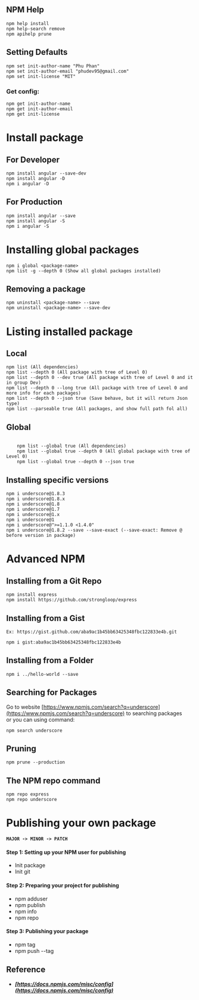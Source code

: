 ## NPM Help
```
npm help install
npm help-search remove
npm apihelp prune
```

## Setting Defaults
```
npm set init-author-name "Phu Phan"
npm set init-author-email "phudev95@gmail.com"
npm set init-license "MIT"
```

### Get config:
```
npm get init-author-name
npm get init-author-email
npm get init-license
```

# Install package
## For Developer
```
npm install angular --save-dev
npm install angular -D
npm i angular -D

```

## For Production
```
npm install angular --save
npm install angular -S
npm i angular -S
```

# Installing global packages
```
npm i global <package-name>
npm list -g --depth 0 (Show all global packages installed)
```

## Removing a package
```
npm uninstall <package-name> --save
npm uninstall <package-name> --save-dev
```

# Listing installed package
## Local
```
npm list (All dependencies)
npm list --depth 0 (All package with tree of Level 0)
npm list --depth 0 --dev true (All package with tree of Level 0 and it in group Dev)
npm list --depth 0 --long true (All package with tree of Level 0 and more info for each packages)
npm list --depth 0 --json true (Save behave, but it will return Json type)
npm list --parseable true (All packages, and show full path fol all)
```

## Global
```
    
	npm list --global true (All dependencies)
	npm list --global true --depth 0 (All global package with tree of Level 0)
	npm list --global true --depth 0 --json true
```

## Installing specific versions
```
npm i underscore@1.8.3
npm i underscore@1.8.x
npm i underscore@1.8
npm i underscore@1.7
npm i underscore@1.x
npm i underscore@1
npm i underscore@">=1.1.0 <1.4.0"
npm i underscore@1.8.2 --save --save-exact (--save-exact: Remove @ before version in package)
```

# Advanced NPM
## Installing from a Git Repo
```
npm install express
npm install https://github.com/strongloop/express
```

## Installing from a Gist
`Ex: https://gist.github.com/aba9ac1b45bb63425348fbc122833e4b.git`
```
npm i gist:aba9ac1b45bb63425348fbc122833e4b
```

## Installing from a Folder
```
npm i ../hello-world --save
```

## Searching for Packages
Go to website [https://www.npmjs.com/search?q=underscore](https://www.npmjs.com/search?q=underscore) to searching packages
<br>or you can using command: 
```
npm search underscore
```

## Pruning
```
npm prune --production
```

## The NPM repo command
```
npm repo express
npm repo underscore
```

# Publishing your own package
**`MAJOR -> MINOR -> PATCH`**
#### Step 1: Setting up your NPM user for publishing
- Init package
- Init git

#### Step 2: Preparing your project for publishing
- npm adduser
- npm publish
- npm info <project-name>
- npm repo

#### Step 3: Publishing your package
- npm tag <version-number>
- npm push --tag

## Reference
- **_[https://docs.npmjs.com/misc/config](https://docs.npmjs.com/misc/config)_**
